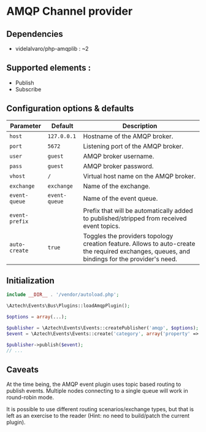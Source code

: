 # AMQP Channel provider

## Dependencies

  * videlalvaro/php-amqplib : ~2

## Supported elements :

  * Publish
  * Subscribe

## Configuration options & defaults

| Parameter | Default | Description |
|--------------|-------------|-------------------------------------------------------------------------------------------|
| `host` | `127.0.0.1` | Hostname of the AMQP broker. |
| `port` | `5672` | Listening port of the AMQP broker. |
| `user` | `guest` | AMQP broker username. |
| `pass` | `guest` | AMQP broker password. |
| `vhost` | `/` | Virtual host name on the AMQP broker. |
| `exchange` | `exchange` | Name of the exchange. |
| `event-queue` | `event-queue` | Name of the event queue. |
| `event-prefix` | ` ` | Prefix that will be automatically added to published/stripped from received event topics. |
| `auto-create` | `true` | Toggles the providers topology creation feature. Allows to auto-create the required exchanges, queues, and bindings for the provider's need. |

## Initialization

```php
include __DIR__ . '/vendor/autoload.php';

\Aztech\Events\Bus\Plugins::loadAmqpPlugin();

$options = array(...);

$publisher = \Aztech\Events\Events::createPublisher('amqp', $options);
$event = \Aztech\Events\Events::create('category', array('property' => 'value'));

$publisher->publish($event);
// ...
```

## Caveats

At the time being, the AMQP event plugin uses topic based routing to publish events. Multiple nodes connecting to a single queue will work in round-robin mode.

It is possible to use different routing scenarios/exchange types, but that is left as an exercise to the reader (Hint: no need to build/patch the current plugin).
